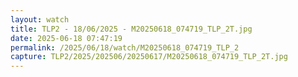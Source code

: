```yaml
---
layout: watch
title: TLP2 - 18/06/2025 - M20250618_074719_TLP_2T.jpg
date: 2025-06-18 07:47:19
permalink: /2025/06/18/watch/M20250618_074719_TLP_2
capture: TLP2/2025/202506/20250617/M20250618_074719_TLP_2T.jpg
---
```


